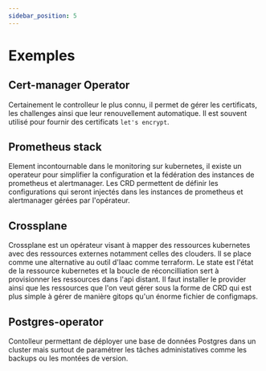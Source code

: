 ```yaml
---
sidebar_position: 5
---
```


# Exemples

## Cert-manager Operator

Certainement le controlleur le plus connu, il permet de gérer les certificats, les challenges ainsi que leur renouvellement automatique. Il est souvent utilisé pour fournir des certificats `let's encrypt`.

## Prometheus stack

Element incontournable dans le monitoring sur kubernetes, il existe un operateur pour simplifier la configuration et la fédération des instances de prometheus et alertmanager. Les CRD permettent de définir les configurations qui seront injectés dans les instances de prometheus et alertmanager gérées par l'opérateur.

## Crossplane

Crossplane est un opérateur visant à mapper des ressources kubernetes avec des ressources externes notamment celles des clouders. Il se place comme une alternative au outil d'Iaac comme terraform. Le state est l'état de la ressource kubernetes et la boucle de réconcilliation sert à provisionner les ressources dans l'api distant. Il faut installer le provider ainsi que les
ressources que l'on veut gérer sous la forme de CRD qui est plus simple à gérer de manière gitops qu'un énorme fichier de configmaps.

## Postgres-operator

Contolleur permettant de déployer une base de données Postgres dans un cluster mais surtout de paramétrer les tâches administatives comme les backups ou les montées de version.
